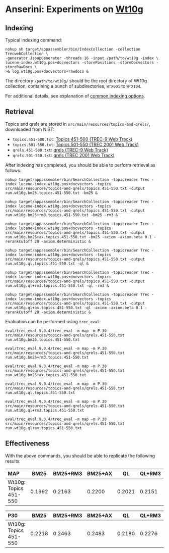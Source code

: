 # Anserini: Experiments on [Wt10g](http://ir.dcs.gla.ac.uk/test_collections/wt10g.html)

## Indexing

Typical indexing command:

```
nohup sh target/appassembler/bin/IndexCollection -collection TrecwebCollection \
-generator JsoupGenerator -threads 16 -input /path/to/wt10g -index \
lucene-index.wt10g.pos+docvectors -storePositions -storeDocvectors -storeRawDocs \
>& log.wt10g.pos+docvectors+rawdocs &
```

The directory `/path/to/wt10g/` should be the root directory of Wt10g collection, containing a bunch of subdirectories, `WTX001` to `WTX104`.

For additional details, see explanation of [common indexing options](common-indexing-options.md).

## Retrieval

Topics and qrels are stored in `src/main/resources/topics-and-qrels/`, downloaded from NIST:

+ `topics.451-500.txt`: [Topics 451-500 (TREC-9 Web Track)](http://trec.nist.gov/data/topics_eng/topics.451-500.gz)
+ `topics.501-550.txt`: [Topics 501-550 (TREC 2001 Web Track)](http://trec.nist.gov/data/topics_eng/topics.501-550.txt)
+ `qrels.451-500.txt`: [qrels (TREC-9 Web Track)](http://trec.nist.gov/data/qrels_eng/qrels.trec9.main_web.gz)
+ `qrels.501-550.txt`: [qrels (TREC 2001 Web Track)](http://trec.nist.gov/data/qrels_eng/adhoc_qrels.txt)

After indexing has completed, you should be able to perform retrieval as follows:

```
nohup target/appassembler/bin/SearchCollection -topicreader Trec -index lucene-index.wt10g.pos+docvectors -topics src/main/resources/topics-and-qrels/topics.451-550.txt -output run.wt10g.bm25.topics.451-550.txt -bm25 &

nohup target/appassembler/bin/SearchCollection -topicreader Trec -index lucene-index.wt10g.pos+docvectors -topics src/main/resources/topics-and-qrels/topics.451-550.txt -output run.wt10g.bm25+rm3.topics.451-550.txt -bm25 -rm3 &

nohup target/appassembler/bin/SearchCollection -topicreader Trec -index lucene-index.wt10g.pos+docvectors -topics src/main/resources/topics-and-qrels/topics.451-550.txt -output run.wt10g.bm25+ax.topics.451-550.txt -bm25 -axiom -axiom.beta 0.1 -rerankCutoff 20 -axiom.deterministic &

nohup target/appassembler/bin/SearchCollection -topicreader Trec -index lucene-index.wt10g.pos+docvectors -topics src/main/resources/topics-and-qrels/topics.451-550.txt -output run.wt10g.ql.topics.451-550.txt -ql &

nohup target/appassembler/bin/SearchCollection -topicreader Trec -index lucene-index.wt10g.pos+docvectors -topics src/main/resources/topics-and-qrels/topics.451-550.txt -output run.wt10g.ql+rm3.topics.451-550.txt -ql -rm3 &

nohup target/appassembler/bin/SearchCollection -topicreader Trec -index lucene-index.wt10g.pos+docvectors -topics src/main/resources/topics-and-qrels/topics.451-550.txt -output run.wt10g.ql+ax.topics.451-550.txt -ql -axiom -axiom.beta 0.1 -rerankCutoff 20 -axiom.deterministic &

```

Evaluation can be performed using `trec_eval`:

```
eval/trec_eval.9.0.4/trec_eval -m map -m P.30 src/main/resources/topics-and-qrels/qrels.451-550.txt run.wt10g.bm25.topics.451-550.txt

eval/trec_eval.9.0.4/trec_eval -m map -m P.30 src/main/resources/topics-and-qrels/qrels.451-550.txt run.wt10g.bm25+rm3.topics.451-550.txt

eval/trec_eval.9.0.4/trec_eval -m map -m P.30 src/main/resources/topics-and-qrels/qrels.451-550.txt run.wt10g.bm25+ax.topics.451-550.txt

eval/trec_eval.9.0.4/trec_eval -m map -m P.30 src/main/resources/topics-and-qrels/qrels.451-550.txt run.wt10g.ql.topics.451-550.txt

eval/trec_eval.9.0.4/trec_eval -m map -m P.30 src/main/resources/topics-and-qrels/qrels.451-550.txt run.wt10g.ql+rm3.topics.451-550.txt

eval/trec_eval.9.0.4/trec_eval -m map -m P.30 src/main/resources/topics-and-qrels/qrels.451-550.txt run.wt10g.ql+ax.topics.451-550.txt

```

## Effectiveness

With the above commands, you should be able to replicate the following results:

MAP                                     | BM25      | BM25+RM3  | BM25+AX   | QL        | QL+RM3    | QL+AX     |
:---------------------------------------|-----------|-----------|-----------|-----------|-----------|-----------|
Wt10g: Topics 451-550                   | 0.1992    | 0.2163    | 0.2200    | 0.2021    | 0.2151    | 0.2275    |


P30                                     | BM25      | BM25+RM3  | BM25+AX   | QL        | QL+RM3    | QL+AX     |
:---------------------------------------|-----------|-----------|-----------|-----------|-----------|-----------|
Wt10g: Topics 451-550                   | 0.2218    | 0.2463    | 0.2483    | 0.2180    | 0.2276    | 0.2517    |


